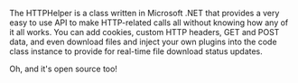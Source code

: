 The HTTPHelper is a class written in Microsoft .NET that provides a very easy to use API to make HTTP-related calls all without knowing how any of it all works.
You can add cookies, custom HTTP headers, GET and POST data, and even download files and inject your own plugins into the code class instance to provide for real-time file download status updates.

Oh, and it's open source too!